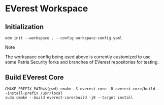 # EVerest Workspace

## Initialization

```
edm init --workspace . --config workspace-config.yaml
```

> [!NOTE]
> The workspace config being used above is currently customized to use some
> Patria Security forks and branches of EVerest repositories for testing.

## Build EVerest Core

```
CMAKE_PREFIX_PATH=$(pwd) cmake -S everest-core -B everest-core/build --install-prefix /usr/local
sudo cmake --build everest-core/build -j8 --target install
```
